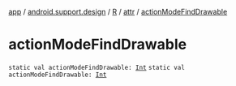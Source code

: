 [app](../../../index.md) / [android.support.design](../../index.md) / [R](../index.md) / [attr](index.md) / [actionModeFindDrawable](./action-mode-find-drawable.md)

# actionModeFindDrawable

`static val actionModeFindDrawable: `[`Int`](https://kotlinlang.org/api/latest/jvm/stdlib/kotlin/-int/index.html)
`static val actionModeFindDrawable: `[`Int`](https://kotlinlang.org/api/latest/jvm/stdlib/kotlin/-int/index.html)